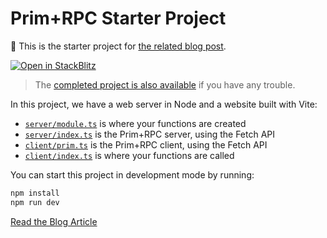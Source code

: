 # Prim+RPC Starter Project

👷 This is the starter project for [the related blog post](https://blog.doseofted.me/javascript-as-a-query-language).

[![Open in StackBlitz](https://developer.stackblitz.com/img/open_in_stackblitz_small.svg)](https://stackblitz.com/github/doseofted/prim-rpc-starter/tree/follow-along)

> The [completed project is also available](https://github.com/doseofted/prim-rpc-starter) if you have any trouble.

In this project, we have a web server in Node and a website built with Vite:

- [`server/module.ts`](./server/index.ts) is where your functions are created
- [`server/index.ts`](./server/index.ts) is the Prim+RPC server, using the Fetch API
- [`client/prim.ts`](./client/prim.ts) is the Prim+RPC client, using the Fetch API
- [`client/index.ts`](./client/index.ts) is where your functions are called

You can start this project in development mode by running:

```zsh
npm install
npm run dev
```

[Read the Blog Article](https://blog.doseofted.me/javascript-as-a-query-language)
